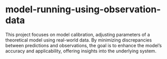 # model-running-using-observation-data
This project focuses on model calibration, adjusting parameters of a theoretical model using real-world data. By minimizing discrepancies between predictions and observations, the goal is to enhance the model’s accuracy and applicability, offering insights into the underlying system.
